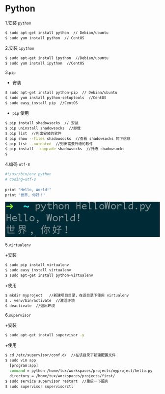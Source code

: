 # Python

1.安装 `python`

```bash
$ sudo apt-get install python  // Debian/ubuntu
$ sudo yum install python  // CentOS
```

2.安装 `ipython`

```bash
$ sudo apt-get install ipython  //Debian/ubuntu
$ sudo yum install ipython  //CentOS
```

3.`pip`

+ 安装

```bash
$ sudo apt-get install python-pip  // Debian/ubuntu
$ sudo yum install python-setuptools  //CentOS
$ sudo easy_install pip  //CentOS
```

+ `pip` 使用

```bash 
$ pip install shadowsocks  // 安装
$ pip uninstall shadowsocks  //卸载
$ pip list  //列出安装的软件
$ pip show --files shadowsocks  //查看 shadowsocks 的下信息
$ pip list --outdated  //列出需要升级的软件
$ pip install --upgrade shadowsocks  //升级 shadowsocks 
$ 
```

4.编码 `utf-8`

```bash
#!/usr/bin/env python
# coding=utf-8

print "Hello, World!"
print "世界, 你好！"
```

![](../pictures/HelloWorld.png)

5.`virtualenv`

+安装

```bash
$ sudo pip install virtualenv
$ sudo easy_install virtualenv
$ sudo apt-get install python-virtualenv
```

+使用

```bash
$ mkdir myproject   //新建项目目录，在该目录下使用 virtualenv
$ . venv/bin/activate  //激活环境
$ deactivate  //退出环境
```

6.`supervisor`

+安装

```bash
$ sudo apt-get install supervisor -y
```

+使用

```bash
$ cd /etc/supervisor/conf.d/  //在该目录下新建配置文件
$ sudo vim app
  [program:app]
  command = python /home/tux/workspaces/projects/myproject/hello.py
  directory = /home/tux/workspaces/projects/first/
$ sudo service supervisor restart  //重启一下服务
$ sudo supervisor supervisorctl
```